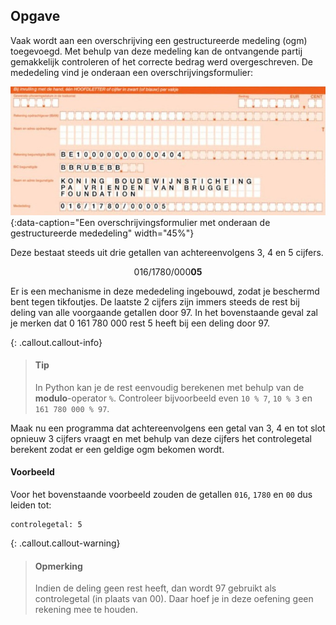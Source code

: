 ## Opgave
Vaak wordt aan een overschrijving een gestructureerde medeling (ogm) toegevoegd. Met behulp van deze medeling kan de ontvangende partij gemakkelijk controleren of het correcte bedrag werd overgeschreven. De mededeling vind je onderaan een overschrijvingsformulier:

![ogm](media/ogm.jpg "variabele"){:data-caption="Een overschrijvingsformulier met onderaan de gestructureerde mededeling" width="45%"}

Deze bestaat steeds uit drie getallen van achtereenvolgens 3, 4 en 5 cijfers.

$$
016/1780/000\mathbf{05}
$$

Er is een mechanisme in deze mededeling ingebouwd, zodat je beschermd bent tegen tikfoutjes. De laatste 2 cijfers zijn immers steeds de rest bij deling van alle voorgaande getallen door 97. In het bovenstaande geval zal je merken dat 0 161 780 000 rest 5 heeft bij een deling door 97.

{: .callout.callout-info}
> #### Tip
> In Python kan je de rest eenvoudig berekenen met behulp van de **modulo**-operator `%`. Controleer bijvoorbeeld even `10 % 7`, `10 % 3` en `161 780 000 % 97`.

Maak nu een programma dat achtereenvolgens een getal van 3, 4 en tot slot opnieuw 3 cijfers vraagt en met behulp van deze cijfers het controlegetal berekent zodat er een geldige ogm bekomen wordt.

#### Voorbeeld
Voor het bovenstaande voorbeeld zouden de getallen `016`, `1780` en `00` dus leiden tot:
```
controlegetal: 5
```

{: .callout.callout-warning}
> #### Opmerking
> Indien de deling geen rest heeft, dan wordt 97 gebruikt als controlegetal (in plaats van 00). Daar hoef je in deze oefening geen rekening mee te houden.

